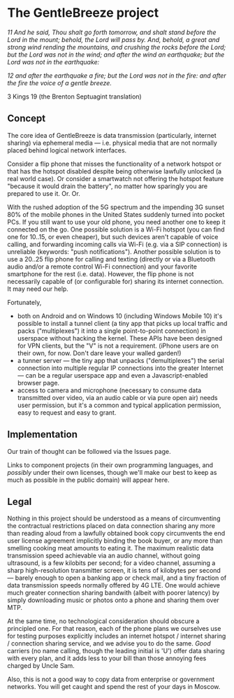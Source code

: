 # The GentleBreeze project

_11 And he said, Thou shalt go forth tomorrow, and shalt stand before the Lord in the mount; behold, the Lord will pass by. And, behold, a great and strong wind rending the mountains, and crushing the rocks before the Lord; but the Lord was not in the wind; and after the wind an earthquake; but the Lord was not in the earthquake:_

_12 and after the earthquake a fire; but the Lord was not in the fire: and after the fire the voice of a gentle breeze._

3 Kings 19 (the Brenton Septuagint translation)

## Concept

The core idea of GentleBreeze is data transmission (particularly, internet sharing) via ephemeral media — i.e. physical media that are not normally placed behind logical network interfaces.

Consider a flip phone that misses the functionality of a network hotspot or that has the hotspot disabled despite being otherwise lawfully unlocked (a real world case). Or consider a smartwatch not offering the hotspot feature "because it would drain the battery", no matter how sparingly you are prepared to use it. Or. Or.

With the rushed adoption of the 5G spectrum and the impending 3G sunset 80% of the mobile phones in the United States suddenly turned into pocket PCs. If you still want to use your old phone, you need another one to keep it connected on the go.
One possible solution is a Wi-Fi hotspot (you can find one for $10..$15, or even cheaper), but such devices aren't capable of voice calling, and forwarding incoming calls via Wi-Fi (e.g. via a SIP connection) is unreliable (keywords: "push notifications").
Another possible solution is to use a $20..$25 flip phone for calling and texting (directly or via a Bluetooth audio and/or a remote control Wi-Fi connection) and your favorite smartphone for the rest (i.e. data).
However, the flip phone is not necessarily capable of (or configurable for) sharing its internet connection. It may need our help.

Fortunately,

* both on Android and on Windows 10 (including Windows Mobile 10) it's possible to install a tunnel client (a tiny app that picks up local traffic and packs ("multiplexes") it into a single point-to-point connection) in userspace without hacking the kernel. These APIs have been designed for VPN clients, but the "V" is not a requirement. (iPhone users are on their own, for now. Don't dare leave your walled garden!)
* a tunner server — the tiny app that unpacks ("demultiplexes") the serial connection into multiple regular IP connections into the greater Internet — can be a regular userspace app and even a Javascript-enabled browser page.
* access to camera and microphone (necessary to consume data transmitted over video, via an audio cable or via pure open air) needs user permission, but it's a common and typical application permission, easy to request and easy to grant.

## Implementation

Our train of thought can be followed via the Issues page.

Links to component projects (in their own programming languages, and *possibly* under their own licenses, though we'll make our best to keep as much as possible in the public domain) will appear here.

## Legal

Nothing in this project should be understood as a means of circumventing the contractual restrictions placed on data connection sharing any more than reading aloud from a lawfully obtained book copy circumvents the end user license agreement implicitly binding the book buyer, or any more than smelling cooking meat amounts to eating it. The maximum realistic data transmission speed achievable via an audio channel, without going ultrasound, is a few kilobits per second; for a video channel, assuming a sharp high-resolution transmitter screen, it is tens of kilobytes per second — barely enough to open a banking app or check mail, and a tiny fraction of data transmission speeds normally offered by 4G LTE. One would achieve much greater connection sharing bandwith (albeit with poorer latency) by simply downloading music or photos onto a phone and sharing them over MTP.

At the same time, no technological consideration should obscure a principled one. For that reason, each of the phone plans we ourselves use for testing purposes explicitly includes an internet hotspot / internet sharing / connection sharing service, and we advise you to do the same. _Good_ carriers (no name calling, though the leading initial is 'U') offer data sharing with every plan, and it adds less to your bill than those annoying fees charged by Uncle Sam.

Also, this is not a good way to copy data from enterprise or government networks. You will get caught and spend the rest of your days in Moscow.
